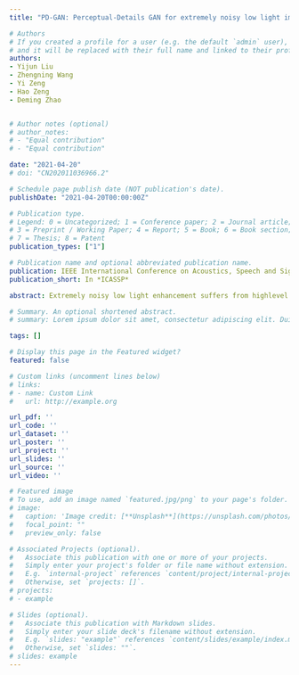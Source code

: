 ```yaml
---
title: "PD-GAN: Perceptual-Details GAN for extremely noisy low light image enhancement"

# Authors
# If you created a profile for a user (e.g. the default `admin` user), write the username (folder name) here 
# and it will be replaced with their full name and linked to their profile.
authors:
- Yijun Liu
- Zhengning Wang
- Yi Zeng
- Hao Zeng
- Deming Zhao


# Author notes (optional)
# author_notes:
# - "Equal contribution"
# - "Equal contribution"

date: "2021-04-20"
# doi: "CN202011036966.2"

# Schedule page publish date (NOT publication's date).
publishDate: "2021-04-20T00:00:00Z"

# Publication type.
# Legend: 0 = Uncategorized; 1 = Conference paper; 2 = Journal article;
# 3 = Preprint / Working Paper; 4 = Report; 5 = Book; 6 = Book section;
# 7 = Thesis; 8 = Patent
publication_types: ["1"]

# Publication name and optional abbreviated publication name.
publication: IEEE International Conference on Acoustics, Speech and Signal Processing (ICASSP)
publication_short: In *ICASSP*

abstract: Extremely noisy low light enhancement suffers from highlevel noise, loss of texture detail, and color degradation. When recovering color or illumination for images taken in a dark environment, the challenge for networks is how to balance the enhancement for noise and texture details for a good visual effect. A single network is not suitable for solving the ill-posed problem of mapping the input image’s noise to the clear target in the ground truth. To solve the problems, we pro-pose perceptual-details GAN (PD-GAN) utilizing Zero- DCE to initially recover illumination and combine residual dense-block Encoder-Decoder structure to suppress noise while finely adjusting the illumination. Besides, fractional differential gradient masks are integrated into the discriminator to enhance details. Experiment results demonstrate that PD-GAN outperforms other methods on the extremely low-light image dataset.

# Summary. An optional shortened abstract.
# summary: Lorem ipsum dolor sit amet, consectetur adipiscing elit. Duis posuere tellus ac convallis placerat. Proin tincidunt magna sed ex sollicitudin condimentum.

tags: []

# Display this page in the Featured widget?
featured: false

# Custom links (uncomment lines below)
# links:
# - name: Custom Link
#   url: http://example.org

url_pdf: ''
url_code: ''
url_dataset: ''
url_poster: ''
url_project: ''
url_slides: ''
url_source: ''
url_video: ''

# Featured image
# To use, add an image named `featured.jpg/png` to your page's folder. 
# image:
#   caption: 'Image credit: [**Unsplash**](https://unsplash.com/photos/pLCdAaMFLTE)'
#   focal_point: ""
#   preview_only: false

# Associated Projects (optional).
#   Associate this publication with one or more of your projects.
#   Simply enter your project's folder or file name without extension.
#   E.g. `internal-project` references `content/project/internal-project/index.md`.
#   Otherwise, set `projects: []`.
# projects:
# - example

# Slides (optional).
#   Associate this publication with Markdown slides.
#   Simply enter your slide deck's filename without extension.
#   E.g. `slides: "example"` references `content/slides/example/index.md`.
#   Otherwise, set `slides: ""`.
# slides: example
---
```


